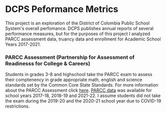 # DCPS Peformance Metrics 

This project is an exploration of the District of Colombia Public School System's overall perfomance.  DCPS publishes annual reports of several performance measures, but for the purposes of this project I analyzed PARCC assessment data, truancy data and enrollment for Academic School Years 2017-2021. 

### PARCC Assessment (Partnership for Assessment of Readinesss for College & Careers)
Students in grades 3-8 and highschool take the PARCC exam to assess their comptenency in grade appropriate math, english and science standards set by the Common Core State Standards. For more information about the PARCC Assessment click [here](https://osse.dc.gov/parcc).
[PARCC data](https://dcps.dc.gov/publication/dcps-data-set-parcc) was available for school years 2017-18, 2018-19 and 2021-22. I assume students did not take the exam during the 2019-20 and the 2020-21 school year due to COVID-19 restrictions. 


